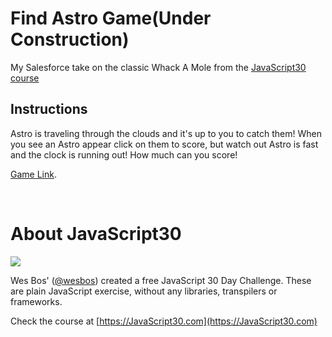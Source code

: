 # Find Astro Game(Under Construction)
My Salesforce take on the classic Whack A Mole from the <a href="https://nadinalisbon.github.io/Games/Find-Astro">JavaScript30 course</a>

## Instructions
Astro is traveling through the clouds and it's up to you to catch them! When you see an Astro appear click on them to score, but watch out Astro is fast and the clock is running out! How much can you score!
<br/>
<p><a href="https://nadinalisbon.github.io/Games/Find-Astro">Game Link</a>.</p>

<br/>

# About JavaScript30
![](https://javascript30.com/images/JS3-social-share.png)

Wes Bos' ([@wesbos](https://github.com/wesbos))  created a free JavaScript 30 Day Challenge. These are plain  JavaScript exercise, without any libraries, transpilers
or frameworks.

Check the course at [https://JavaScript30.com](https://JavaScript30.com)




